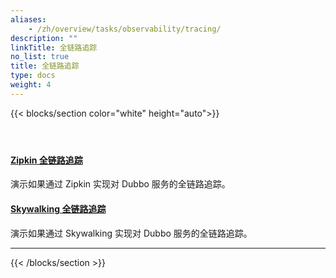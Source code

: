 ```yaml
---
aliases:
    - /zh/overview/tasks/observability/tracing/
description: ""
linkTitle: 全链路追踪
no_list: true
title: 全链路追踪
type: docs
weight: 4
---
```



{{< blocks/section color="white" height="auto">}}
<div class="td-content list-page">
<div class="lead"></div>
<header class="article-meta"></header>
<div class="row">
        <div class="col-sm col-md-6 mb-4">
          <div class="h-100 card shadow">
                <div class="card-body">
                    <h4 class="card-title">
                        <a href='{{< relref "./zipkin/" >}}'>Zipkin 全链路追踪</a>
                    </h4>
                    <p>演示如果通过 Zipkin 实现对 Dubbo 服务的全链路追踪。
                    </p>
                </div>
            </div>
        </div>
        <div class="col-sm col-md-6 mb-4">
            <div class="h-100 card shadow">
                <div class="card-body">
                    <h4 class="card-title">
                        <a href='{{< relref "./skywalking/" >}}'>Skywalking 全链路追踪</a>
                    </h4>
                    <p>演示如果通过 Skywalking 实现对 Dubbo 服务的全链路追踪。
                    </p>
                </div>
            </div>
        </div>
</div>
<hr>
</div>
{{< /blocks/section >}}
